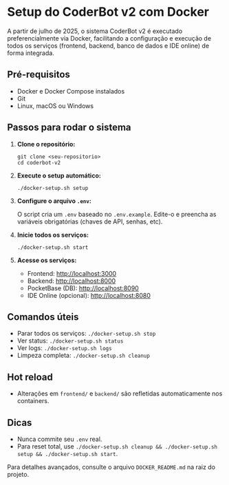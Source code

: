 # Setup do CoderBot v2 com Docker

A partir de julho de 2025, o sistema CoderBot v2 é executado preferencialmente via Docker, facilitando a configuração e execução de todos os serviços (frontend, backend, banco de dados e IDE online) de forma integrada.

## Pré-requisitos

- Docker e Docker Compose instalados
- Git
- Linux, macOS ou Windows

## Passos para rodar o sistema

1. **Clone o repositório:**

   ```fish
   git clone <seu-repositorio>
   cd coderbot-v2
   ```

2. **Execute o setup automático:**

   ```fish
   ./docker-setup.sh setup
   ```

3. **Configure o arquivo `.env`:**

   O script cria um `.env` baseado no `.env.example`. Edite-o e preencha as variáveis obrigatórias (chaves de API, senhas, etc).

4. **Inicie todos os serviços:**

   ```fish
   ./docker-setup.sh start
   ```

5. **Acesse os serviços:**

   - Frontend: [http://localhost:3000](http://localhost:3000)
   - Backend: [http://localhost:8000](http://localhost:8000)
   - PocketBase (DB): [http://localhost:8090](http://localhost:8090)
   - IDE Online (opcional): [http://localhost:8080](http://localhost:8080)

## Comandos úteis

- Parar todos os serviços: `./docker-setup.sh stop`
- Ver status: `./docker-setup.sh status`
- Ver logs: `./docker-setup.sh logs`
- Limpeza completa: `./docker-setup.sh cleanup`

## Hot reload

- Alterações em `frontend/` e `backend/` são refletidas automaticamente nos containers.

## Dicas

- Nunca commite seu `.env` real.
- Para reset total, use `./docker-setup.sh cleanup && ./docker-setup.sh setup && ./docker-setup.sh start`.

Para detalhes avançados, consulte o arquivo `DOCKER_README.md` na raiz do projeto.
